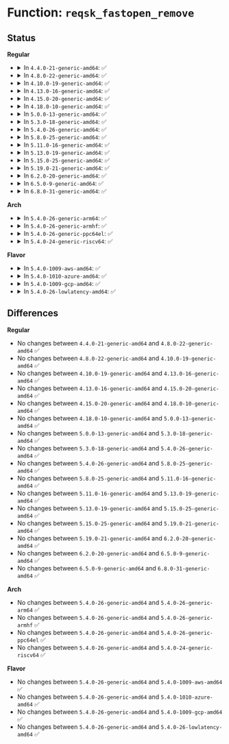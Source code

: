 # Function: <code>reqsk_fastopen_remove</code>

## Status
<b>Regular</b>
<ul>
<li>
<details>
<summary>In <code>4.4.0-21-generic-amd64</code>: ✅</summary>

```c
void reqsk_fastopen_remove(struct sock * sk, struct request_sock * req, bool reset)
```

```json
{
  "name": "reqsk_fastopen_remove",
  "collision_type": "Unique Global",
  "inline_type": "No",
  "funcs": [
    {
      "addr": 18446744071586204672,
      "name": "reqsk_fastopen_remove",
      "external": true,
      "loc": "net/core/request_sock.c:97",
      "file": "net/core/request_sock.c",
      "inline": "seen, unknown",
      "caller_inline": [],
      "caller_func": [
        "net/ipv4/tcp.c:tcp_close",
        "net/ipv4/tcp_input.c:tcp_rcv_state_process",
        "net/ipv4/tcp_input.c:tcp_rcv_state_process",
        "net/ipv4/tcp_minisocks.c:tcp_check_req"
      ]
    }
  ],
  "symbols": [
    {
      "addr": 18446744071586204672,
      "name": "reqsk_fastopen_remove",
      "section": ".text",
      "bind": "STB_GLOBAL",
      "size": 353
    }
  ]
}
```
</details>
</li>
<li>
<details>
<summary>In <code>4.8.0-22-generic-amd64</code>: ✅</summary>

```c
void reqsk_fastopen_remove(struct sock * sk, struct request_sock * req, bool reset)
```

```json
{
  "name": "reqsk_fastopen_remove",
  "collision_type": "Unique Global",
  "inline_type": "No",
  "funcs": [
    {
      "addr": 18446744071586625520,
      "name": "reqsk_fastopen_remove",
      "external": true,
      "loc": "net/core/request_sock.c:97",
      "file": "net/core/request_sock.c",
      "inline": "seen, unknown",
      "caller_inline": [],
      "caller_func": [
        "net/ipv4/tcp.c:tcp_close",
        "net/ipv4/tcp_input.c:tcp_rcv_state_process",
        "net/ipv4/tcp_input.c:tcp_rcv_state_process",
        "net/ipv4/tcp_minisocks.c:tcp_check_req"
      ]
    }
  ],
  "symbols": [
    {
      "addr": 18446744071586625520,
      "name": "reqsk_fastopen_remove",
      "section": ".text",
      "bind": "STB_GLOBAL",
      "size": 344
    }
  ]
}
```
</details>
</li>
<li>
<details>
<summary>In <code>4.10.0-19-generic-amd64</code>: ✅</summary>

```c
void reqsk_fastopen_remove(struct sock * sk, struct request_sock * req, bool reset)
```

```json
{
  "name": "reqsk_fastopen_remove",
  "collision_type": "Unique Global",
  "inline_type": "No",
  "funcs": [
    {
      "addr": 18446744071586810048,
      "name": "reqsk_fastopen_remove",
      "external": true,
      "loc": "net/core/request_sock.c:97",
      "file": "net/core/request_sock.c",
      "inline": "seen, unknown",
      "caller_inline": [],
      "caller_func": [
        "net/ipv4/tcp.c:tcp_close",
        "net/ipv4/tcp_input.c:tcp_rcv_state_process",
        "net/ipv4/tcp_input.c:tcp_rcv_state_process",
        "net/ipv4/tcp_minisocks.c:tcp_check_req"
      ]
    }
  ],
  "symbols": [
    {
      "addr": 18446744071586810048,
      "name": "reqsk_fastopen_remove",
      "section": ".text",
      "bind": "STB_GLOBAL",
      "size": 344
    }
  ]
}
```
</details>
</li>
<li>
<details>
<summary>In <code>4.13.0-16-generic-amd64</code>: ✅</summary>

```c
void reqsk_fastopen_remove(struct sock * sk, struct request_sock * req, bool reset)
```

```json
{
  "name": "reqsk_fastopen_remove",
  "collision_type": "Unique Global",
  "inline_type": "No",
  "funcs": [
    {
      "addr": 18446744071586934432,
      "name": "reqsk_fastopen_remove",
      "external": true,
      "loc": "net/core/request_sock.c:95",
      "file": "net/core/request_sock.c",
      "inline": "seen, unknown",
      "caller_inline": [],
      "caller_func": [
        "net/ipv4/tcp.c:tcp_done",
        "net/ipv4/tcp.c:tcp_close",
        "net/ipv4/tcp_input.c:tcp_rcv_state_process",
        "net/ipv4/tcp_input.c:tcp_rcv_state_process",
        "net/ipv4/tcp_minisocks.c:tcp_check_req"
      ]
    }
  ],
  "symbols": [
    {
      "addr": 18446744071586934432,
      "name": "reqsk_fastopen_remove",
      "section": ".text",
      "bind": "STB_GLOBAL",
      "size": 316
    }
  ]
}
```
</details>
</li>
<li>
<details>
<summary>In <code>4.15.0-20-generic-amd64</code>: ✅</summary>

```c
void reqsk_fastopen_remove(struct sock * sk, struct request_sock * req, bool reset)
```

```json
{
  "name": "reqsk_fastopen_remove",
  "collision_type": "Unique Global",
  "inline_type": "No",
  "funcs": [
    {
      "addr": 18446744071587427472,
      "name": "reqsk_fastopen_remove",
      "external": true,
      "loc": "net/core/request_sock.c:95",
      "file": "net/core/request_sock.c",
      "inline": "seen, unknown",
      "caller_inline": [],
      "caller_func": [
        "net/ipv4/tcp.c:tcp_done",
        "net/ipv4/tcp.c:tcp_close",
        "net/ipv4/tcp_input.c:tcp_rcv_state_process",
        "net/ipv4/tcp_input.c:tcp_rcv_state_process",
        "net/ipv4/tcp_minisocks.c:tcp_check_req"
      ]
    }
  ],
  "symbols": [
    {
      "addr": 18446744071587427472,
      "name": "reqsk_fastopen_remove",
      "section": ".text",
      "bind": "STB_GLOBAL",
      "size": 334
    }
  ]
}
```
</details>
</li>
<li>
<details>
<summary>In <code>4.18.0-10-generic-amd64</code>: ✅</summary>

```c
void reqsk_fastopen_remove(struct sock * sk, struct request_sock * req, bool reset)
```

```json
{
  "name": "reqsk_fastopen_remove",
  "collision_type": "Unique Global",
  "inline_type": "No",
  "funcs": [
    {
      "addr": 18446744071587731744,
      "name": "reqsk_fastopen_remove",
      "external": true,
      "loc": "net/core/request_sock.c:95",
      "file": "net/core/request_sock.c",
      "inline": "seen, unknown",
      "caller_inline": [],
      "caller_func": [
        "net/ipv4/tcp.c:tcp_close",
        "net/ipv4/tcp_input.c:tcp_rcv_state_process",
        "net/ipv4/tcp_input.c:tcp_rcv_state_process",
        "net/ipv4/tcp_minisocks.c:tcp_check_req"
      ]
    }
  ],
  "symbols": [
    {
      "addr": 18446744071587731744,
      "name": "reqsk_fastopen_remove",
      "section": ".text",
      "bind": "STB_GLOBAL",
      "size": 325
    }
  ]
}
```
</details>
</li>
<li>
<details>
<summary>In <code>5.0.0-13-generic-amd64</code>: ✅</summary>

```c
void reqsk_fastopen_remove(struct sock * sk, struct request_sock * req, bool reset)
```

```json
{
  "name": "reqsk_fastopen_remove",
  "collision_type": "Unique Global",
  "inline_type": "No",
  "funcs": [
    {
      "addr": 18446744071587865968,
      "name": "reqsk_fastopen_remove",
      "external": true,
      "loc": "net/core/request_sock.c:95",
      "file": "net/core/request_sock.c",
      "inline": "seen, unknown",
      "caller_inline": [],
      "caller_func": [
        "net/ipv4/tcp.c:tcp_close",
        "net/ipv4/tcp_input.c:tcp_conn_request",
        "net/ipv4/tcp_input.c:tcp_rcv_state_process",
        "net/ipv4/tcp_input.c:tcp_rcv_state_process",
        "net/ipv4/tcp_minisocks.c:tcp_check_req"
      ]
    }
  ],
  "symbols": [
    {
      "addr": 18446744071587865968,
      "name": "reqsk_fastopen_remove",
      "section": ".text",
      "bind": "STB_GLOBAL",
      "size": 325
    }
  ]
}
```
</details>
</li>
<li>
<details>
<summary>In <code>5.3.0-18-generic-amd64</code>: ✅</summary>

```c
void reqsk_fastopen_remove(struct sock * sk, struct request_sock * req, bool reset)
```

```json
{
  "name": "reqsk_fastopen_remove",
  "collision_type": "Unique Global",
  "inline_type": "No",
  "funcs": [
    {
      "addr": 18446744071588170832,
      "name": "reqsk_fastopen_remove",
      "external": true,
      "loc": "net/core/request_sock.c:91",
      "file": "net/core/request_sock.c",
      "inline": "seen, unknown",
      "caller_inline": [],
      "caller_func": [
        "net/ipv4/tcp.c:tcp_close",
        "net/ipv4/tcp_input.c:tcp_conn_request",
        "net/ipv4/tcp_input.c:tcp_rcv_synrecv_state_fastopen",
        "net/ipv4/tcp_minisocks.c:tcp_check_req"
      ]
    }
  ],
  "symbols": [
    {
      "addr": 18446744071588170832,
      "name": "reqsk_fastopen_remove",
      "section": ".text",
      "bind": "STB_GLOBAL",
      "size": 327
    }
  ]
}
```
</details>
</li>
<li>
<details>
<summary>In <code>5.4.0-26-generic-amd64</code>: ✅</summary>

```c
void reqsk_fastopen_remove(struct sock * sk, struct request_sock * req, bool reset)
```

```json
{
  "name": "reqsk_fastopen_remove",
  "collision_type": "Unique Global",
  "inline_type": "No",
  "funcs": [
    {
      "addr": 18446744071588376032,
      "name": "reqsk_fastopen_remove",
      "external": true,
      "loc": "net/core/request_sock.c:91",
      "file": "net/core/request_sock.c",
      "inline": "seen, unknown",
      "caller_inline": [],
      "caller_func": [
        "net/ipv4/tcp.c:tcp_close",
        "net/ipv4/tcp_input.c:tcp_conn_request",
        "net/ipv4/tcp_input.c:tcp_rcv_synrecv_state_fastopen",
        "net/ipv4/tcp_minisocks.c:tcp_check_req"
      ]
    }
  ],
  "symbols": [
    {
      "addr": 18446744071588376032,
      "name": "reqsk_fastopen_remove",
      "section": ".text",
      "bind": "STB_GLOBAL",
      "size": 327
    }
  ]
}
```
</details>
</li>
<li>
<details>
<summary>In <code>5.8.0-25-generic-amd64</code>: ✅</summary>

```c
void reqsk_fastopen_remove(struct sock * sk, struct request_sock * req, bool reset)
```

```json
{
  "name": "reqsk_fastopen_remove",
  "collision_type": "Unique Global",
  "inline_type": "No",
  "funcs": [
    {
      "addr": 18446744071589238624,
      "name": "reqsk_fastopen_remove",
      "external": true,
      "loc": "net/core/request_sock.c:91",
      "file": "net/core/request_sock.c",
      "inline": "seen, unknown",
      "caller_inline": [],
      "caller_func": [
        "net/ipv4/tcp.c:tcp_done",
        "net/ipv4/tcp.c:tcp_close",
        "net/ipv4/tcp_input.c:tcp_conn_request",
        "net/ipv4/tcp_input.c:tcp_rcv_state_process",
        "net/ipv4/tcp_input.c:tcp_rcv_state_process",
        "net/ipv4/tcp_minisocks.c:tcp_check_req"
      ]
    }
  ],
  "symbols": [
    {
      "addr": 18446744071589238624,
      "name": "reqsk_fastopen_remove",
      "section": ".text",
      "bind": "STB_GLOBAL",
      "size": 397
    }
  ]
}
```
</details>
</li>
<li>
<details>
<summary>In <code>5.11.0-16-generic-amd64</code>: ✅</summary>

```c
void reqsk_fastopen_remove(struct sock * sk, struct request_sock * req, bool reset)
```

```json
{
  "name": "reqsk_fastopen_remove",
  "collision_type": "Unique Global",
  "inline_type": "No",
  "funcs": [
    {
      "addr": 18446744071589238016,
      "name": "reqsk_fastopen_remove",
      "external": true,
      "loc": "net/core/request_sock.c:91",
      "file": "net/core/request_sock.c",
      "inline": "seen, unknown",
      "caller_inline": [],
      "caller_func": [
        "net/ipv4/tcp.c:tcp_done",
        "net/ipv4/tcp.c:__tcp_close",
        "net/ipv4/tcp_input.c:tcp_conn_request",
        "net/ipv4/tcp_input.c:tcp_rcv_state_process",
        "net/ipv4/tcp_input.c:tcp_rcv_state_process",
        "net/ipv4/tcp_minisocks.c:tcp_check_req"
      ]
    }
  ],
  "symbols": [
    {
      "addr": 18446744071589238016,
      "name": "reqsk_fastopen_remove",
      "section": ".text",
      "bind": "STB_GLOBAL",
      "size": 397
    }
  ]
}
```
</details>
</li>
<li>
<details>
<summary>In <code>5.13.0-19-generic-amd64</code>: ✅</summary>

```c
void reqsk_fastopen_remove(struct sock * sk, struct request_sock * req, bool reset)
```

```json
{
  "name": "reqsk_fastopen_remove",
  "collision_type": "Unique Global",
  "inline_type": "No",
  "funcs": [
    {
      "addr": 18446744071589131808,
      "name": "reqsk_fastopen_remove",
      "external": true,
      "loc": "net/core/request_sock.c:91",
      "file": "net/core/request_sock.c",
      "inline": "seen, unknown",
      "caller_inline": [],
      "caller_func": [
        "net/ipv4/tcp.c:tcp_done",
        "net/ipv4/tcp.c:__tcp_close",
        "net/ipv4/tcp_input.c:tcp_conn_request",
        "net/ipv4/tcp_input.c:tcp_rcv_state_process",
        "net/ipv4/tcp_input.c:tcp_rcv_state_process",
        "net/ipv4/tcp_minisocks.c:tcp_check_req"
      ]
    }
  ],
  "symbols": [
    {
      "addr": 18446744071589131808,
      "name": "reqsk_fastopen_remove",
      "section": ".text",
      "bind": "STB_GLOBAL",
      "size": 397
    }
  ]
}
```
</details>
</li>
<li>
<details>
<summary>In <code>5.15.0-25-generic-amd64</code>: ✅</summary>

```c
void reqsk_fastopen_remove(struct sock * sk, struct request_sock * req, bool reset)
```

```json
{
  "name": "reqsk_fastopen_remove",
  "collision_type": "Unique Global",
  "inline_type": "No",
  "funcs": [
    {
      "addr": 18446744071589851488,
      "name": "reqsk_fastopen_remove",
      "external": true,
      "loc": "net/core/request_sock.c:91",
      "file": "net/core/request_sock.c",
      "inline": "seen, unknown",
      "caller_inline": [],
      "caller_func": [
        "net/ipv4/tcp.c:tcp_done",
        "net/ipv4/tcp.c:__tcp_close",
        "net/ipv4/tcp_input.c:tcp_conn_request",
        "net/ipv4/tcp_input.c:tcp_rcv_state_process",
        "net/ipv4/tcp_input.c:tcp_rcv_state_process",
        "net/ipv4/tcp_minisocks.c:tcp_check_req"
      ]
    }
  ],
  "symbols": [
    {
      "addr": 18446744071589851488,
      "name": "reqsk_fastopen_remove",
      "section": ".text",
      "bind": "STB_GLOBAL",
      "size": 397
    }
  ]
}
```
</details>
</li>
<li>
<details>
<summary>In <code>5.19.0-21-generic-amd64</code>: ✅</summary>

```c
void reqsk_fastopen_remove(struct sock * sk, struct request_sock * req, bool reset)
```

```json
{
  "name": "reqsk_fastopen_remove",
  "collision_type": "Unique Global",
  "inline_type": "No",
  "funcs": [
    {
      "addr": 18446744071591375888,
      "name": "reqsk_fastopen_remove",
      "external": true,
      "loc": "net/core/request_sock.c:91",
      "file": "net/core/request_sock.c",
      "inline": "seen, unknown",
      "caller_inline": [],
      "caller_func": [
        "net/ipv4/tcp.c:tcp_done",
        "net/ipv4/tcp.c:__tcp_close",
        "net/ipv4/tcp_input.c:tcp_conn_request",
        "net/ipv4/tcp_input.c:tcp_rcv_state_process",
        "net/ipv4/tcp_input.c:tcp_rcv_state_process",
        "net/ipv4/tcp_minisocks.c:tcp_check_req"
      ]
    }
  ],
  "symbols": [
    {
      "addr": 18446744071591375888,
      "name": "reqsk_fastopen_remove",
      "section": ".text",
      "bind": "STB_GLOBAL",
      "size": 402
    }
  ]
}
```
</details>
</li>
<li>
<details>
<summary>In <code>6.2.0-20-generic-amd64</code>: ✅</summary>

```c
void reqsk_fastopen_remove(struct sock * sk, struct request_sock * req, bool reset)
```

```json
{
  "name": "reqsk_fastopen_remove",
  "collision_type": "Unique Global",
  "inline_type": "No",
  "funcs": [
    {
      "addr": 18446744071593136496,
      "name": "reqsk_fastopen_remove",
      "external": true,
      "loc": "net/core/request_sock.c:91",
      "file": "net/core/request_sock.c",
      "inline": "seen, unknown",
      "caller_inline": [],
      "caller_func": [
        "net/ipv4/tcp.c:tcp_done",
        "net/ipv4/tcp.c:__tcp_close",
        "net/ipv4/tcp_input.c:tcp_conn_request",
        "net/ipv4/tcp_input.c:tcp_rcv_state_process",
        "net/ipv4/tcp_input.c:tcp_rcv_state_process",
        "net/ipv4/tcp_minisocks.c:tcp_check_req"
      ]
    }
  ],
  "symbols": [
    {
      "addr": 18446744071593136496,
      "name": "reqsk_fastopen_remove",
      "section": ".text",
      "bind": "STB_GLOBAL",
      "size": 402
    }
  ]
}
```
</details>
</li>
<li>
<details>
<summary>In <code>6.5.0-9-generic-amd64</code>: ✅</summary>

```c
void reqsk_fastopen_remove(struct sock * sk, struct request_sock * req, bool reset)
```

```json
{
  "name": "reqsk_fastopen_remove",
  "collision_type": "Unique Global",
  "inline_type": "No",
  "funcs": [
    {
      "addr": 18446744071593589312,
      "name": "reqsk_fastopen_remove",
      "external": true,
      "loc": "net/core/request_sock.c:91",
      "file": "net/core/request_sock.c",
      "inline": "seen, unknown",
      "caller_inline": [],
      "caller_func": [
        "net/ipv4/tcp.c:tcp_done",
        "net/ipv4/tcp.c:__tcp_close",
        "net/ipv4/tcp_input.c:tcp_conn_request",
        "net/ipv4/tcp_input.c:tcp_rcv_state_process",
        "net/ipv4/tcp_input.c:tcp_rcv_state_process",
        "net/ipv4/tcp_minisocks.c:tcp_check_req"
      ]
    }
  ],
  "symbols": [
    {
      "addr": 18446744071593589312,
      "name": "reqsk_fastopen_remove",
      "section": ".text",
      "bind": "STB_GLOBAL",
      "size": 402
    }
  ]
}
```
</details>
</li>
<li>
<details>
<summary>In <code>6.8.0-31-generic-amd64</code>: ✅</summary>

```c
void reqsk_fastopen_remove(struct sock * sk, struct request_sock * req, bool reset)
```

```json
{
  "name": "reqsk_fastopen_remove",
  "collision_type": "Unique Global",
  "inline_type": "No",
  "funcs": [
    {
      "addr": 18446744071594362096,
      "name": "reqsk_fastopen_remove",
      "external": true,
      "loc": "net/core/request_sock.c:88",
      "file": "net/core/request_sock.c",
      "inline": "seen, unknown",
      "caller_inline": [],
      "caller_func": [
        "net/ipv4/tcp.c:tcp_done",
        "net/ipv4/tcp.c:__tcp_close",
        "net/ipv4/tcp_input.c:tcp_conn_request",
        "net/ipv4/tcp_input.c:tcp_rcv_synrecv_state_fastopen",
        "net/ipv4/tcp_minisocks.c:tcp_check_req"
      ]
    }
  ],
  "symbols": [
    {
      "addr": 18446744071594362096,
      "name": "reqsk_fastopen_remove",
      "section": ".text",
      "bind": "STB_GLOBAL",
      "size": 402
    }
  ]
}
```
</details>
</li>
</ul>
<b>Arch</b>
<ul>
<li>
<details>
<summary>In <code>5.4.0-26-generic-arm64</code>: ✅</summary>

```c
void reqsk_fastopen_remove(struct sock * sk, struct request_sock * req, bool reset)
```

```json
{
  "name": "reqsk_fastopen_remove",
  "collision_type": "Unique Global",
  "inline_type": "No",
  "funcs": [
    {
      "addr": 18446603336501887768,
      "name": "reqsk_fastopen_remove",
      "external": true,
      "loc": "net/core/request_sock.c:91",
      "file": "net/core/request_sock.c",
      "inline": "seen, unknown",
      "caller_inline": [],
      "caller_func": [
        "net/ipv4/tcp.c:tcp_close",
        "net/ipv4/tcp_input.c:tcp_conn_request",
        "net/ipv4/tcp_input.c:tcp_rcv_synrecv_state_fastopen",
        "net/ipv4/tcp_minisocks.c:tcp_check_req"
      ]
    }
  ],
  "symbols": [
    {
      "addr": 18446603336501887768,
      "name": "reqsk_fastopen_remove",
      "section": ".text",
      "bind": "STB_GLOBAL",
      "size": 460
    }
  ]
}
```
</details>
</li>
<li>
<details>
<summary>In <code>5.4.0-26-generic-armhf</code>: ✅</summary>

```c
void reqsk_fastopen_remove(struct sock * sk, struct request_sock * req, bool reset)
```

```json
{
  "name": "reqsk_fastopen_remove",
  "collision_type": "Unique Global",
  "inline_type": "No",
  "funcs": [
    {
      "addr": 3234649956,
      "name": "reqsk_fastopen_remove",
      "external": true,
      "loc": "net/core/request_sock.c:91",
      "file": "net/core/request_sock.c",
      "inline": "seen, unknown",
      "caller_inline": [],
      "caller_func": [
        "net/ipv4/tcp.c:tcp_done",
        "net/ipv4/tcp.c:tcp_close",
        "net/ipv4/tcp_input.c:tcp_conn_request",
        "net/ipv4/tcp_minisocks.c:tcp_check_req"
      ]
    }
  ],
  "symbols": [
    {
      "addr": 3234649956,
      "name": "reqsk_fastopen_remove",
      "section": ".text",
      "bind": "STB_GLOBAL",
      "size": 352
    }
  ]
}
```
</details>
</li>
<li>
<details>
<summary>In <code>5.4.0-26-generic-ppc64el</code>: ✅</summary>

```c
void reqsk_fastopen_remove(struct sock * sk, struct request_sock * req, bool reset)
```

```json
{
  "name": "reqsk_fastopen_remove",
  "collision_type": "Unique Global",
  "inline_type": "No",
  "funcs": [
    {
      "addr": 13835058055295294832,
      "name": "reqsk_fastopen_remove",
      "external": true,
      "loc": "net/core/request_sock.c:91",
      "file": "net/core/request_sock.c",
      "inline": "seen, unknown",
      "caller_inline": [],
      "caller_func": [
        "net/ipv4/tcp.c:tcp_done",
        "net/ipv4/tcp.c:tcp_close",
        "net/ipv4/tcp_input.c:tcp_conn_request",
        "net/ipv4/tcp_minisocks.c:tcp_check_req"
      ]
    }
  ],
  "symbols": [
    {
      "addr": 13835058055295294832,
      "name": "reqsk_fastopen_remove",
      "section": ".text",
      "bind": "STB_GLOBAL",
      "size": 480
    }
  ]
}
```
</details>
</li>
<li>
<details>
<summary>In <code>5.4.0-24-generic-riscv64</code>: ✅</summary>

```c
void reqsk_fastopen_remove(struct sock * sk, struct request_sock * req, bool reset)
```

```json
{
  "name": "reqsk_fastopen_remove",
  "collision_type": "Unique Global",
  "inline_type": "No",
  "funcs": [
    {
      "addr": 18446743936278204922,
      "name": "reqsk_fastopen_remove",
      "external": true,
      "loc": "net/core/request_sock.c:91",
      "file": "net/core/request_sock.c",
      "inline": "seen, unknown",
      "caller_inline": [],
      "caller_func": [
        "net/ipv4/tcp.c:tcp_done",
        "net/ipv4/tcp.c:tcp_close",
        "net/ipv4/tcp_input.c:tcp_conn_request",
        "net/ipv4/tcp_minisocks.c:tcp_check_req"
      ]
    }
  ],
  "symbols": [
    {
      "addr": 18446743936278204922,
      "name": "reqsk_fastopen_remove",
      "section": ".text",
      "bind": "STB_GLOBAL",
      "size": 284
    }
  ]
}
```
</details>
</li>
</ul>
<b>Flavor</b>
<ul>
<li>
<details>
<summary>In <code>5.4.0-1009-aws-amd64</code>: ✅</summary>

```c
void reqsk_fastopen_remove(struct sock * sk, struct request_sock * req, bool reset)
```

```json
{
  "name": "reqsk_fastopen_remove",
  "collision_type": "Unique Global",
  "inline_type": "No",
  "funcs": [
    {
      "addr": 18446744071587982816,
      "name": "reqsk_fastopen_remove",
      "external": true,
      "loc": "net/core/request_sock.c:91",
      "file": "net/core/request_sock.c",
      "inline": "seen, unknown",
      "caller_inline": [],
      "caller_func": [
        "net/ipv4/tcp.c:tcp_close",
        "net/ipv4/tcp_input.c:tcp_conn_request",
        "net/ipv4/tcp_input.c:tcp_rcv_synrecv_state_fastopen",
        "net/ipv4/tcp_minisocks.c:tcp_check_req"
      ]
    }
  ],
  "symbols": [
    {
      "addr": 18446744071587982816,
      "name": "reqsk_fastopen_remove",
      "section": ".text",
      "bind": "STB_GLOBAL",
      "size": 327
    }
  ]
}
```
</details>
</li>
<li>
<details>
<summary>In <code>5.4.0-1010-azure-amd64</code>: ✅</summary>

```c
void reqsk_fastopen_remove(struct sock * sk, struct request_sock * req, bool reset)
```

```json
{
  "name": "reqsk_fastopen_remove",
  "collision_type": "Unique Global",
  "inline_type": "No",
  "funcs": [
    {
      "addr": 18446744071587695920,
      "name": "reqsk_fastopen_remove",
      "external": true,
      "loc": "net/core/request_sock.c:91",
      "file": "net/core/request_sock.c",
      "inline": "seen, unknown",
      "caller_inline": [],
      "caller_func": [
        "net/ipv4/tcp.c:tcp_close",
        "net/ipv4/tcp_input.c:tcp_conn_request",
        "net/ipv4/tcp_input.c:tcp_rcv_synrecv_state_fastopen",
        "net/ipv4/tcp_minisocks.c:tcp_check_req"
      ]
    }
  ],
  "symbols": [
    {
      "addr": 18446744071587695920,
      "name": "reqsk_fastopen_remove",
      "section": ".text",
      "bind": "STB_GLOBAL",
      "size": 327
    }
  ]
}
```
</details>
</li>
<li>
<details>
<summary>In <code>5.4.0-1009-gcp-amd64</code>: ✅</summary>

```c
void reqsk_fastopen_remove(struct sock * sk, struct request_sock * req, bool reset)
```

```json
{
  "name": "reqsk_fastopen_remove",
  "collision_type": "Unique Global",
  "inline_type": "No",
  "funcs": [
    {
      "addr": 18446744071588314592,
      "name": "reqsk_fastopen_remove",
      "external": true,
      "loc": "net/core/request_sock.c:91",
      "file": "net/core/request_sock.c",
      "inline": "seen, unknown",
      "caller_inline": [],
      "caller_func": [
        "net/ipv4/tcp.c:tcp_close",
        "net/ipv4/tcp_input.c:tcp_conn_request",
        "net/ipv4/tcp_input.c:tcp_rcv_synrecv_state_fastopen",
        "net/ipv4/tcp_minisocks.c:tcp_check_req"
      ]
    }
  ],
  "symbols": [
    {
      "addr": 18446744071588314592,
      "name": "reqsk_fastopen_remove",
      "section": ".text",
      "bind": "STB_GLOBAL",
      "size": 327
    }
  ]
}
```
</details>
</li>
<li>
<details>
<summary>In <code>5.4.0-26-lowlatency-amd64</code>: ✅</summary>

```c
void reqsk_fastopen_remove(struct sock * sk, struct request_sock * req, bool reset)
```

```json
{
  "name": "reqsk_fastopen_remove",
  "collision_type": "Unique Global",
  "inline_type": "No",
  "funcs": [
    {
      "addr": 18446744071588449824,
      "name": "reqsk_fastopen_remove",
      "external": true,
      "loc": "net/core/request_sock.c:91",
      "file": "net/core/request_sock.c",
      "inline": "seen, unknown",
      "caller_inline": [],
      "caller_func": [
        "net/ipv4/tcp.c:tcp_close",
        "net/ipv4/tcp_input.c:tcp_conn_request",
        "net/ipv4/tcp_input.c:tcp_rcv_synrecv_state_fastopen",
        "net/ipv4/tcp_minisocks.c:tcp_check_req"
      ]
    }
  ],
  "symbols": [
    {
      "addr": 18446744071588449824,
      "name": "reqsk_fastopen_remove",
      "section": ".text",
      "bind": "STB_GLOBAL",
      "size": 327
    }
  ]
}
```
</details>
</li>
</ul>

## Differences
<b>Regular</b>
<ul>
<li>
No changes between <code>4.4.0-21-generic-amd64</code> and <code>4.8.0-22-generic-amd64</code> ✅
</li>
<li>
No changes between <code>4.8.0-22-generic-amd64</code> and <code>4.10.0-19-generic-amd64</code> ✅
</li>
<li>
No changes between <code>4.10.0-19-generic-amd64</code> and <code>4.13.0-16-generic-amd64</code> ✅
</li>
<li>
No changes between <code>4.13.0-16-generic-amd64</code> and <code>4.15.0-20-generic-amd64</code> ✅
</li>
<li>
No changes between <code>4.15.0-20-generic-amd64</code> and <code>4.18.0-10-generic-amd64</code> ✅
</li>
<li>
No changes between <code>4.18.0-10-generic-amd64</code> and <code>5.0.0-13-generic-amd64</code> ✅
</li>
<li>
No changes between <code>5.0.0-13-generic-amd64</code> and <code>5.3.0-18-generic-amd64</code> ✅
</li>
<li>
No changes between <code>5.3.0-18-generic-amd64</code> and <code>5.4.0-26-generic-amd64</code> ✅
</li>
<li>
No changes between <code>5.4.0-26-generic-amd64</code> and <code>5.8.0-25-generic-amd64</code> ✅
</li>
<li>
No changes between <code>5.8.0-25-generic-amd64</code> and <code>5.11.0-16-generic-amd64</code> ✅
</li>
<li>
No changes between <code>5.11.0-16-generic-amd64</code> and <code>5.13.0-19-generic-amd64</code> ✅
</li>
<li>
No changes between <code>5.13.0-19-generic-amd64</code> and <code>5.15.0-25-generic-amd64</code> ✅
</li>
<li>
No changes between <code>5.15.0-25-generic-amd64</code> and <code>5.19.0-21-generic-amd64</code> ✅
</li>
<li>
No changes between <code>5.19.0-21-generic-amd64</code> and <code>6.2.0-20-generic-amd64</code> ✅
</li>
<li>
No changes between <code>6.2.0-20-generic-amd64</code> and <code>6.5.0-9-generic-amd64</code> ✅
</li>
<li>
No changes between <code>6.5.0-9-generic-amd64</code> and <code>6.8.0-31-generic-amd64</code> ✅
</li>
</ul>
<b>Arch</b>
<ul>
<li>
No changes between <code>5.4.0-26-generic-amd64</code> and <code>5.4.0-26-generic-arm64</code> ✅
</li>
<li>
No changes between <code>5.4.0-26-generic-amd64</code> and <code>5.4.0-26-generic-armhf</code> ✅
</li>
<li>
No changes between <code>5.4.0-26-generic-amd64</code> and <code>5.4.0-26-generic-ppc64el</code> ✅
</li>
<li>
No changes between <code>5.4.0-26-generic-amd64</code> and <code>5.4.0-24-generic-riscv64</code> ✅
</li>
</ul>
<b>Flavor</b>
<ul>
<li>
No changes between <code>5.4.0-26-generic-amd64</code> and <code>5.4.0-1009-aws-amd64</code> ✅
</li>
<li>
No changes between <code>5.4.0-26-generic-amd64</code> and <code>5.4.0-1010-azure-amd64</code> ✅
</li>
<li>
No changes between <code>5.4.0-26-generic-amd64</code> and <code>5.4.0-1009-gcp-amd64</code> ✅
</li>
<li>
No changes between <code>5.4.0-26-generic-amd64</code> and <code>5.4.0-26-lowlatency-amd64</code> ✅
</li>
</ul>
